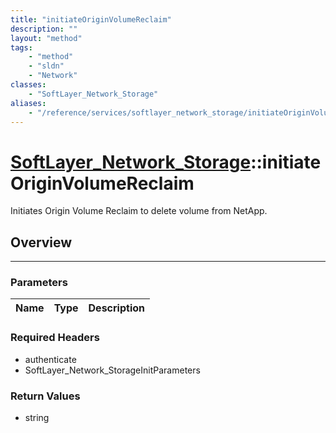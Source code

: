 ```yaml
---
title: "initiateOriginVolumeReclaim"
description: ""
layout: "method"
tags:
    - "method"
    - "sldn"
    - "Network"
classes:
    - "SoftLayer_Network_Storage"
aliases:
    - "/reference/services/softlayer_network_storage/initiateOriginVolumeReclaim"
---
```

# [SoftLayer_Network_Storage](/reference/services/SoftLayer_Network_Storage)::initiateOriginVolumeReclaim


Initiates Origin Volume Reclaim to delete volume from NetApp.


## Overview 


-----

### Parameters 
|Name | Type | Description |
| --- | --- | --- |


### Required Headers
* authenticate
* SoftLayer_Network_StorageInitParameters


### Return Values
* string




